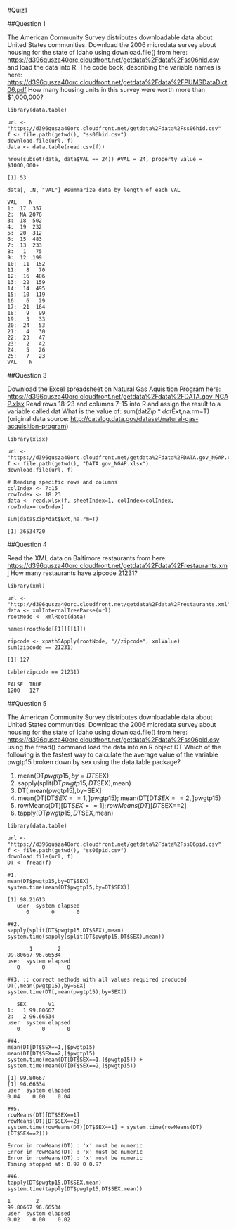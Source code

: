 #Quiz1 

##Question 1
 
The American Community Survey distributes downloadable data about United States communities. 
Download the 2006 microdata survey about housing for the state of Idaho using download.file() 
from here: 
https://d396qusza40orc.cloudfront.net/getdata%2Fdata%2Fss06hid.csv 
and load the data into R. 
The code book, describing the variable names is here: 
https://d396qusza40orc.cloudfront.net/getdata%2Fdata%2FPUMSDataDict06.pdf 
How many housing units in this survey were worth more than $1,000,000?

```
library(data.table)

url <- "https://d396qusza40orc.cloudfront.net/getdata%2Fdata%2Fss06hid.csv"
f <- file.path(getwd(), "ss06hid.csv")
download.file(url, f)
data <- data.table(read.csv(f))

nrow(subset(data, data$VAL == 24)) #VAL = 24, property value = $1000,000+
```
```
[1] 53
```
```
data[, .N, "VAL"] #summarize data by length of each VAL
```
```
VAL    N
1:  17  357
2:  NA 2076
3:  18  502
4:  19  232
5:  20  312
6:  15  483
7:  13  233
8:   1   75
9:  12  199
10:  11  152
11:   8   70
12:  16  486
13:  22  159
14:  14  495
15:  10  119
16:   6   29
17:  21  164
18:   9   99
19:   3   33
20:  24   53
21:   4   30
22:  23   47
23:   2   42
24:   5   26
25:   7   23
VAL    N
```

##Question 3

Download the Excel spreadsheet on Natural Gas Aquisition Program here: 
https://d396qusza40orc.cloudfront.net/getdata%2Fdata%2FDATA.gov_NGAP.xlsx 
Read rows 18-23 and columns 7-15 into R and assign the result to a variable called dat 
What is the value of:
sum(dat$Zip*dat$Ext,na.rm=T) 
(original data source: http://catalog.data.gov/dataset/natural-gas-acquisition-program)
```
library(xlsx)

url <- "https://d396qusza40orc.cloudfront.net/getdata%2Fdata%2FDATA.gov_NGAP.xlsx"
f <- file.path(getwd(), "DATA.gov_NGAP.xlsx")
download.file(url, f)

# Reading specific rows and columns
colIndex <- 7:15
rowIndex <- 18:23
data <- read.xlsx(f, sheetIndex=1, colIndex=colIndex, rowIndex=rowIndex)

sum(data$Zip*dat$Ext,na.rm=T) 
```
```
[1] 36534720
```

##Question 4

Read the XML data on Baltimore restaurants from here: 
https://d396qusza40orc.cloudfront.net/getdata%2Fdata%2Frestaurants.xml 
How many restaurants have zipcode 21231?
```
library(xml)

url <- "http://d396qusza40orc.cloudfront.net/getdata%2Fdata%2Frestaurants.xml"
data <- xmlInternalTreeParse(url)
rootNode <- xmlRoot(data)

names(rootNode[[1]][[1]])

zipcode <- xpathSApply(rootNode, "//zipcode", xmlValue)
sum(zipcode == 21231)
```
```
[1] 127
```
```
table(zipcode == 21231)
```
```
FALSE  TRUE 
1200   127 
```

##Question 5

The American Community Survey distributes downloadable data about United States communities. 
Download the 2006 microdata survey about housing for the state of Idaho using download.file() from here: 
https://d396qusza40orc.cloudfront.net/getdata%2Fdata%2Fss06pid.csv 
using the fread() command load the data into an R object DT 
Which of the following is the fastest way to calculate the average value of the variable pwgtp15 broken down by sex using the data.table package?
1. mean(DT$pwgtp15,by=DT$SEX)
2. sapply(split(DT$pwgtp15,DT$SEX),mean)
3. DT[,mean(pwgtp15),by=SEX]
4. mean(DT[DT$SEX==1,]$pwgtp15); mean(DT[DT$SEX==2,]$pwgtp15)
5. rowMeans(DT)[DT$SEX==1]; rowMeans(DT)[DT$SEX==2]
6. tapply(DT$pwgtp15,DT$SEX,mean)
```
library(data.table)

url <- "https://d396qusza40orc.cloudfront.net/getdata%2Fdata%2Fss06pid.csv"
f <- file.path(getwd(), "ss06pid.csv")
download.file(url, f)
DT <- fread(f)
```
```
#1.
mean(DT$pwgtp15,by=DT$SEX)
system.time(mean(DT$pwgtp15,by=DT$SEX))
```
```
[1] 98.21613
   user  system elapsed 
      0       0       0 
```
```
##2.
sapply(split(DT$pwgtp15,DT$SEX),mean)
system.time(sapply(split(DT$pwgtp15,DT$SEX),mean))
```
```
       1        2 
99.80667 96.66534 
user  system elapsed 
   0       0       0 
```
```
##3. :: correct methods with all values required produced
DT[,mean(pwgtp15),by=SEX]
system.time(DT[,mean(pwgtp15),by=SEX])
```
```
   SEX       V1
1:   1 99.80667
2:   2 96.66534
user  system elapsed 
   0       0       0 
```
```
##4.
mean(DT[DT$SEX==1,]$pwgtp15)
mean(DT[DT$SEX==2,]$pwgtp15)
system.time(mean(DT[DT$SEX==1,]$pwgtp15)) + system.time(mean(DT[DT$SEX==2,]$pwgtp15))
```
```
[1] 99.80667
[1] 96.66534
user  system elapsed 
0.04    0.00    0.04 
```
```
##5.
rowMeans(DT)[DT$SEX==1]
rowMeans(DT)[DT$SEX==2]
system.time(rowMeans(DT)[DT$SEX==1] + system.time(rowMeans(DT)[DT$SEX==2]))
```
```
Error in rowMeans(DT) : 'x' must be numeric
Error in rowMeans(DT) : 'x' must be numeric
Error in rowMeans(DT) : 'x' must be numeric
Timing stopped at: 0.97 0 0.97 
```
```
##6. 
tapply(DT$pwgtp15,DT$SEX,mean)
system.time(tapply(DT$pwgtp15,DT$SEX,mean))
```
```
1        2 
99.80667 96.66534 
user  system elapsed 
0.02    0.00    0.02 
```
